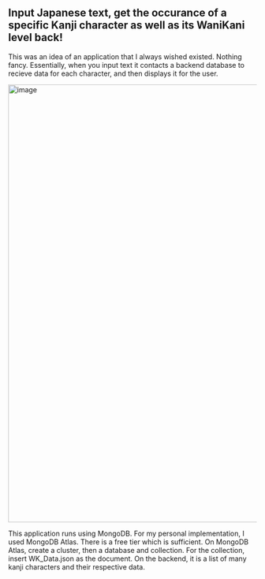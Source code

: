 ## Input Japanese text, get the occurance of a specific Kanji character as well as its WaniKani level back!

This was an idea of an application that I always wished existed. Nothing fancy.
Essentially, when you input text it contacts a backend database to recieve data for each character, and then displays it for the user.

<img width="818" height="888" alt="image" src="https://github.com/user-attachments/assets/fdca41ba-fa09-40db-9d8e-de7193b6c5e3" />

This application runs using MongoDB. For my personal implementation, I used MongoDB Atlas. There is a free tier which is sufficient.
On MongoDB Atlas, create a cluster, then a database and collection. For the collection, insert WK_Data.json as the document.
On the backend, it is a list of many kanji characters and their respective data.
